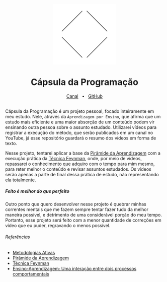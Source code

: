 <div id="header">
   <p align="center">
      <img src="/@assets/cdp-logo.svg" width="200px" align="center" alt="cdp-logo" />
   <h1 align="center">Cápsula da Programação</h1>
   </p>
   <div align="center">
      <a href="https://www.youtube.com/@CapsulaProgramacao">Canal</a>
      <span>&nbsp;&nbsp;•&nbsp;&nbsp;</span>
      <a href="https://github.com/Otarossoni/capsula-da-programacao">GitHub</a>
      <br />
   </div>
</div>

<br/>

Cápsula da Programação é um projeto pessoal, focado inteiramente em meu estudo. Nele, através da `Aprendizagem por Ensino`, que afirma que um estudo mais eficiente e uma maior absorção de um conteúdo podem vir ensinando outra pessoa sobre o assunto estudado. Utilizarei vídeos para registrar a execução do método, que serão publicados em um canal no YouTube, já esse repositório guardará o resumo dos vídeos em forma de texto.

Nesse projeto, tentarei aplicar a base da [Pirâmide da Aprendizagem](https://www.aedb.br/seget/arquivos/artigos18/8926111.pdf) com a execução prática da [Técnica Feynman](https://conexao.pucminas.br/blog/dicas/tecnica-feynman/), onde, por meio de vídeos, repassarei o conhecimento que adquiro com o tempo para mim mesmo, para reter melhor o conteúdo e revisar assuntos estudados. Os vídeos serão apenas a parte de final dessa prática de estudo, não representando ela totalmente.

##### Feito é melhor do que perfeito

Outro ponto que quero desenvolver nesse projeto é quebrar minhas correntes mentais que me fazem sempre tentar fazer tudo da melhor maneira possível, e detrimento de uma considerável porção do meu tempo. Portanto, esse projeto será feito com a menor quantidade de correções em vídeo que eu puder, regravando o menos possível.

###### Referências

- [Metodologias Ativas](https://moodle.ead.ifsc.edu.br/mod/book/view.php?id=82877&chapterid=16518)
- [Pirâmide da Aprendizagem](https://www.aedb.br/seget/arquivos/artigos18/8926111.pdf)
- [Técnica Feynman](https://conexao.pucminas.br/blog/dicas/tecnica-feynman/)
- [Ensino-Aprendizagem: Uma interação entre dois processos comportamentais](https://revistas.ufpr.br/psicologia/article/view/3321)